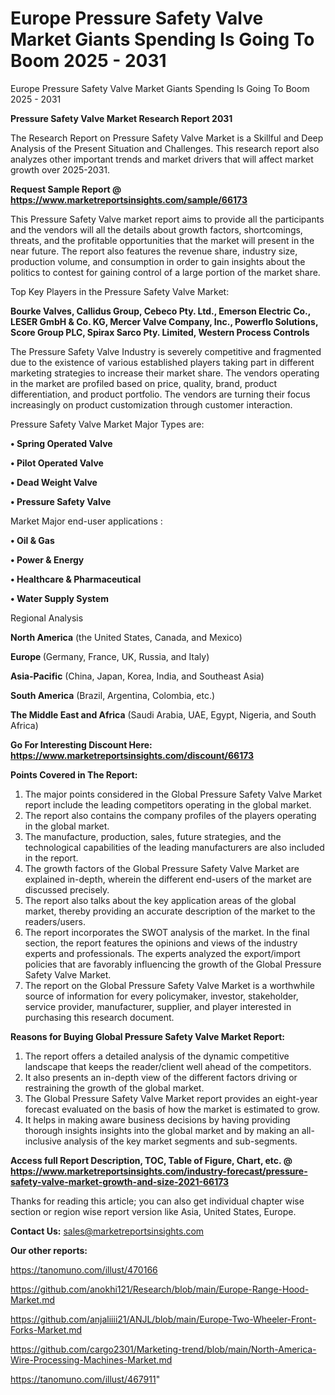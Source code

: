 # Europe Pressure Safety Valve Market Giants Spending Is Going To Boom 2025 - 2031
Europe Pressure Safety Valve Market Giants Spending Is Going To Boom 2025 - 2031

<strong>Pressure Safety Valve Market Research Report 2031</strong>

The Research Report on Pressure Safety Valve Market is a Skillful and Deep Analysis of the Present Situation and Challenges. This research report also analyzes other important trends and market drivers that will affect market growth over 2025-2031.

<strong>Request Sample Report @ <a href=https://www.marketreportsinsights.com/sample/66173>https://www.marketreportsinsights.com/sample/66173</a></strong>

This Pressure Safety Valve market report aims to provide all the participants and the vendors will all the details about growth factors, shortcomings, threats, and the profitable opportunities that the market will present in the near future. The report also features the revenue share, industry size, production volume, and consumption in order to gain insights about the politics to contest for gaining control of a large portion of the market share.

Top Key Players in the Pressure Safety Valve Market:

<strong>Bourke Valves, Callidus Group, Cebeco Pty. Ltd., Emerson Electric Co., LESER GmbH & Co. KG, Mercer Valve Company, Inc., Powerflo Solutions, Score Group PLC, Spirax Sarco Pty. Limited, Western Process Controls</strong>

The Pressure Safety Valve Industry is severely competitive and fragmented due to the existence of various established players taking part in different marketing strategies to increase their market share. The vendors operating in the market are profiled based on price, quality, brand, product differentiation, and product portfolio. The vendors are turning their focus increasingly on product customization through customer interaction.

Pressure Safety Valve Market Major Types are:

<strong>• Spring Operated Valve

• Pilot Operated Valve

• Dead Weight Valve

• Pressure Safety Valve</strong>

Market Major end-user applications :

<strong>• Oil & Gas

• Power & Energy

• Healthcare & Pharmaceutical

• Water Supply System</strong>

Regional Analysis

</u><strong><b>North America</b></strong> (the United States, Canada, and Mexico)

<strong><b>Europe </b></strong>(Germany, France, UK, Russia, and Italy)

<strong><b>Asia-Pacific</b></strong> (China, Japan, Korea, India, and Southeast Asia)

<strong><b>South America</b></strong> (Brazil, Argentina, Colombia, etc.)

<strong><b>The Middle East and Africa</b></strong> (Saudi Arabia, UAE, Egypt, Nigeria, and South Africa)

<strong>Go For Interesting Discount Here: <a href=https://www.marketreportsinsights.com/discount/66173>https://www.marketreportsinsights.com/discount/66173</a></strong>

<strong>Points Covered in The Report:</strong>
<ol>
  <li>The major points considered in the Global Pressure Safety Valve Market report include the leading competitors operating in the global market.</li>
  <li>The report also contains the company profiles of the players operating in the global market.</li>
  <li>The manufacture, production, sales, future strategies, and the technological capabilities of the leading manufacturers are also included in the report.</li>
  <li>The growth factors of the Global Pressure Safety Valve Market are explained in-depth, wherein the different end-users of the market are discussed precisely.</li>
  <li>The report also talks about the key application areas of the global market, thereby providing an accurate description of the market to the readers/users.</li>
  <li>The report incorporates the SWOT analysis of the market. In the final section, the report features the opinions and views of the industry experts and professionals. The experts analyzed the export/import policies that are favorably influencing the growth of the Global Pressure Safety Valve Market.</li>
  <li>The report on the Global Pressure Safety Valve Market is a worthwhile source of information for every policymaker, investor, stakeholder, service provider, manufacturer, supplier, and player interested in purchasing this research document.</li>
</ol>
<strong>Reasons for Buying Global Pressure Safety Valve Market Report:</strong>

<ol>
  <li>The report offers a detailed analysis of the dynamic competitive landscape that keeps the reader/client well ahead of the competitors.</li>
  <li>It also presents an in-depth view of the different factors driving or restraining the growth of the global market.</li>
  <li>The Global Pressure Safety Valve Market report provides an eight-year forecast evaluated on the basis of how the market is estimated to grow.</li>
  <li>It helps in making aware business decisions by having providing thorough insights insights into the global market and by making an all-inclusive analysis of the key market segments and sub-segments.</li>
</ol>
<strong>Access full Report Description, TOC, Table of Figure, Chart, etc. @ <a href=https://www.marketreportsinsights.com/industry-forecast/pressure-safety-valve-market-growth-and-size-2021-66173>https://www.marketreportsinsights.com/industry-forecast/pressure-safety-valve-market-growth-and-size-2021-66173</a></strong>


Thanks for reading this article; you can also get individual chapter wise section or region wise report version like Asia, United States, Europe.

<strong>Contact Us:</strong>
sales@marketreportsinsights.com

<strong>Our other reports:</strong>

<a href=https://tanomuno.com/illust/470166>https://tanomuno.com/illust/470166</a>

<a href=https://github.com/anokhi121/Research/blob/main/Europe-Range-Hood-Market.md>https://github.com/anokhi121/Research/blob/main/Europe-Range-Hood-Market.md</a>

<a href=https://github.com/anjaliiii21/ANJL/blob/main/Europe-Two-Wheeler-Front-Forks-Market.md>https://github.com/anjaliiii21/ANJL/blob/main/Europe-Two-Wheeler-Front-Forks-Market.md</a>

<a href=https://github.com/cargo2301/Marketing-trend/blob/main/North-America-Wire-Processing-Machines-Market.md>https://github.com/cargo2301/Marketing-trend/blob/main/North-America-Wire-Processing-Machines-Market.md</a>

<a href=https://tanomuno.com/illust/467911>https://tanomuno.com/illust/467911</a>"

